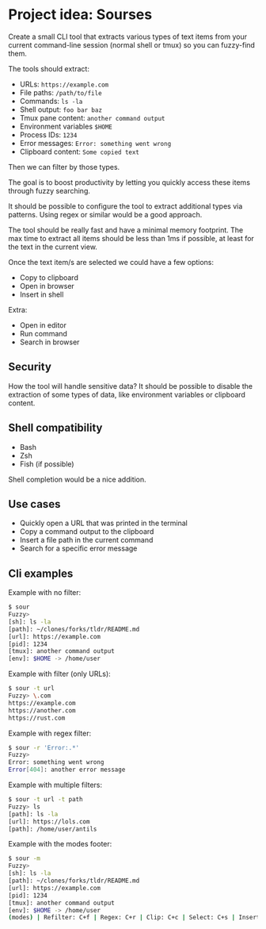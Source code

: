 # Project idea: Sourses

Create a small CLI tool that extracts various types of text items from your
current command-line session (normal shell or tmux) so you can fuzzy-find them.

The tools should extract:

- URLs: `https://example.com`
- File paths: `/path/to/file`
- Commands: `ls -la`
- Shell output: `foo bar baz`
- Tmux pane content: `another command output`
- Environment variables `$HOME`
- Process IDs: `1234`
- Error messages: `Error: something went wrong`
- Clipboard content: `Some copied text`

Then we can filter by those types.

The goal is to boost productivity by letting you quickly access these items
through fuzzy searching.

It should be possible to configure the tool to extract additional types via
patterns. Using regex or similar would be a good approach.

The tool should be really fast and have a minimal memory footprint. The max time
to extract all items should be less than 1ms if possible, at least for the text
in the current view.

Once the text item/s are selected we could have a few options:

- Copy to clipboard
- Open in browser
- Insert in shell

Extra:

- Open in editor
- Run command
- Search in browser

## Security

How the tool will handle sensitive data? It should be possible to disable the
extraction of some types of data, like environment variables or clipboard content.

## Shell compatibility

- Bash
- Zsh
- Fish (if possible)

Shell completion would be a nice addition.

## Use cases

- Quickly open a URL that was printed in the terminal
- Copy a command output to the clipboard
- Insert a file path in the current command
- Search for a specific error message

## Cli examples

Example with no filter:

```bash
$ sour
Fuzzy>
[sh]: ls -la
[path]: ~/clones/forks/tldr/README.md
[url]: https://example.com
[pid]: 1234
[tmux]: another command output
[env]: $HOME -> /home/user
```

Example with filter (only URLs):

```bash
$ sour -t url
Fuzzy> \.com
https://example.com
https://another.com
https://rust.com
```

Example with regex filter:

```bash
$ sour -r 'Error:.*'
Fuzzy>
Error: something went wrong
Error[404]: another error message
```

Example with multiple filters:

```bash
$ sour -t url -t path
Fuzzy> ls
[path]: ls -la
[url]: https://lols.com
[path]: /home/user/antils
```

Example with the modes footer:

```bash
$ sour -m
Fuzzy>
[sh]: ls -la
[path]: ~/clones/forks/tldr/README.md
[url]: https://example.com
[pid]: 1234
[tmux]: another command output
[env]: $HOME -> /home/user
(modes) | Refilter: C+f | Regex: C+r | Clip: C+c | Select: C+s | Insert: C+i | Open by type: C+o | Exit: Esc
```
